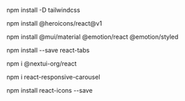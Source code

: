 npm install -D tailwindcss

npm install @heroicons/react@v1


npm install @mui/material @emotion/react @emotion/styled

npm install --save react-tabs

npm i @nextui-org/react

npm i react-responsive-carousel

npm install react-icons --save